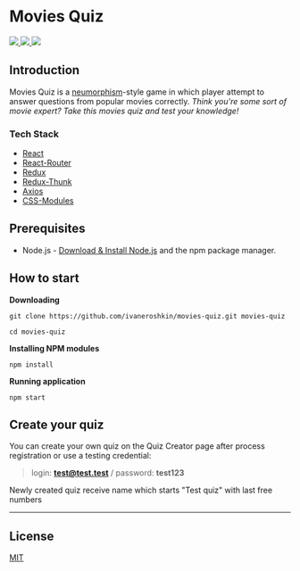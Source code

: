 # Movies Quiz

<p align="left">
    <a href=# alt="Language">
        <img src="https://img.shields.io/github/languages/top/ivaneroshkin/movies-quiz" />
    </a>
    <a href=https://github.com/prettier/prettier alt="Code style">
        <img src="https://img.shields.io/badge/code_style-prettier-ff69b4.svg?style=flat" />
    </a>
    <a href=https://opensource.org/licenses/MIT alt="License">
        <img src="https://img.shields.io/badge/license-MIT-green" />
    </a>
</p>

## Introduction

Movies Quiz is a [neumorphism](https://uxdesign.cc/neumorphism-in-user-interfaces-b47cef3bf3a6)-style game in which player attempt to answer questions from popular movies correctly.
_Think you're some sort of movie expert? Take this movies quiz and test your knowledge!_

### Tech Stack

- [React](https://github.com/facebook/react)
- [React-Router](https://github.com/ReactTraining/react-router)
- [Redux](https://github.com/reduxjs/redux)
- [Redux-Thunk](https://github.com/reduxjs/redux-thunk)
- [Axios](https://github.com/axios/axios)
- [CSS-Modules](https://github.com/css-modules/css-modules)

## Prerequisites

- Node.js - [Download & Install Node.js](https://nodejs.org/en/download/) and the npm package manager.

## How to start

**Downloading**

```
git clone https://github.com/ivaneroshkin/movies-quiz.git movies-quiz

cd movies-quiz
```

**Installing NPM modules**

```
npm install
```

**Running application**

```
npm start
```

## Create your quiz

You can create your own quiz on the Quiz Creator page after process registration or use a testing credential:

> login: **test@test.test** / password: **test123**

Newly created quiz receive name which starts "Test quiz" with last free numbers

---

## License

[MIT](./LICENSE)
